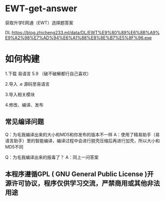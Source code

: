 # EWT-get-answer
获取升学E网通（EWT）选择题答案

DL:https://blog.zhicheng233.ml/data/DL/EWT%E9%80%89%E6%8B%A9%E9%A2%98%E7%AD%94%E6%A1%88%E8%8E%B7%E5%8F%96.exe


# 如何构建

1.下载 易语言 5.9 （破不破解都行自己喜欢）

2.导入 .e 源码至易语言

3.导入相关模块

4.修改、编译、发布

## 常见编译问题

 Q：为毛我编译出来的大小和MD5和你发布的版本不一样
 A：使用了精易助手（易语言助手）里的智能编译，编译过程中会进行脱壳压缩后再进行加壳，所以大小和MD5不同

 Q：为毛我编译出来的报毒了？
 A：同上一问答案

## ​本程序遵循GPL ( GNU General Public License )开源许可协议，程序仅供学习交流，严禁商用或其他非法用途
